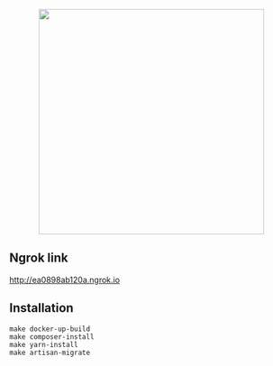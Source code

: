 <p align="center"><a href="https://laravel.com" target="_blank"><img src="https://raw.githubusercontent.com/laravel/art/master/logo-lockup/5%20SVG/2%20CMYK/1%20Full%20Color/laravel-logolockup-cmyk-red.svg" width="400"></a></p>



## Ngrok link
http://ea0898ab120a.ngrok.io

## Installation

```
make docker-up-build
make composer-install
make yarn-install
make artisan-migrate
```
